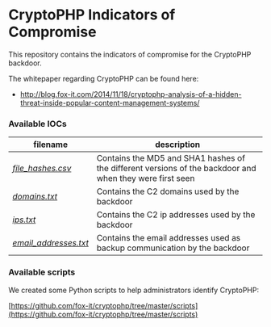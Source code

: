 CryptoPHP Indicators of Compromise
==================================

This repository contains the indicators of compromise for the CryptoPHP backdoor.

The whitepaper regarding CryptoPHP can be found here:

 * http://blog.fox-it.com/2014/11/18/cryptophp-analysis-of-a-hidden-threat-inside-popular-content-management-systems/

### Available IOCs

| filename                                      | description                                                                                              |
|-----------------------------------------------|----------------------------------------------------------------------------------------------------------|
| *[file_hashes.csv](file_hashes.csv)*          | Contains the MD5 and SHA1 hashes of the different versions of the backdoor and when they were first seen |
| *[domains.txt](domains.txt)*                  | Contains the C2 domains used by the backdoor                                                             |
| *[ips.txt](ips.txt)*                          | Contains the C2 ip addresses used by the backdoor                                                        |
| *[email_addresses.txt](email_addresses.txt)*  | Contains the email addresses used as backup communication by the backdoor                                |
 

### Available scripts

We created some Python scripts to help administrators identify CryptoPHP:

[https://github.com/fox-it/cryptophp/tree/master/scripts](https://github.com/fox-it/cryptophp/tree/master/scripts)
